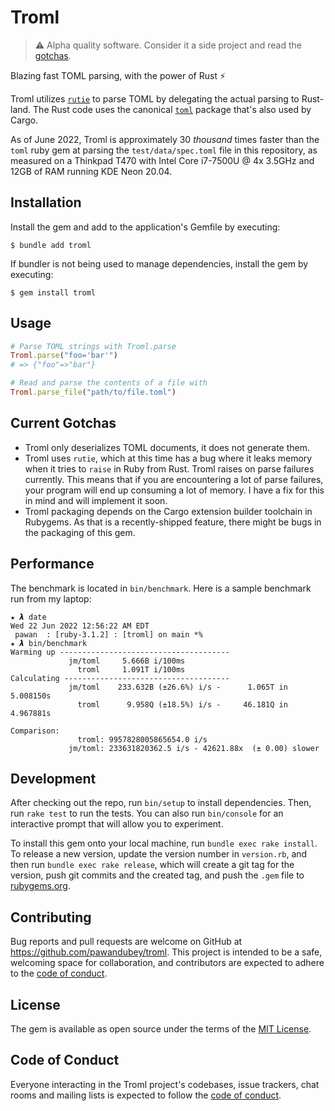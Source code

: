 # Troml

> ⚠ Alpha quality software. Consider it a side project and read the [gotchas](#gotchas).

Blazing fast TOML parsing, with the power of Rust ⚡

Troml utilizes [`rutie`](https://github.com/danielpclark/rutie) to parse TOML by delegating the actual parsing to Rust-land. The Rust code uses the canonical [`toml`](https://github.com/alexcrichton/toml-rs) package that's also used by Cargo.

As of June 2022, Troml is approximately 30 _thousand_ times faster than the `toml` ruby gem at parsing the `test/data/spec.toml` file in this repository, as measured on a Thinkpad T470 with Intel Core i7-7500U @ 4x 3.5GHz and 12GB of RAM running KDE Neon 20.04.


## Installation

Install the gem and add to the application's Gemfile by executing:

    $ bundle add troml

If bundler is not being used to manage dependencies, install the gem by executing:

    $ gem install troml

## Usage

```ruby
# Parse TOML strings with Troml.parse
Troml.parse("foo='bar'")
# => {"foo"=>"bar"}

# Read and parse the contents of a file with
Troml.parse_file("path/to/file.toml")
```

## Current Gotchas
- Troml only deserializes TOML documents, it does not generate them.
- Troml uses `rutie`, which at this time has a bug where it leaks memory when it tries to `raise` in Ruby from Rust. Troml raises on parse failures currently. This means that if you are encountering a lot of parse failures, your program will end up consuming a lot of memory. I have a fix for this in mind and will implement it soon.
- Troml packaging depends on the Cargo extension builder toolchain in Rubygems. As that is a recently-shipped feature, there might be bugs in the packaging of this gem.

## Performance

The benchmark is located in `bin/benchmark`. Here is a sample benchmark run from my laptop:

```
★ 𝞴 date
Wed 22 Jun 2022 12:56:22 AM EDT
 pawan  : [ruby-3.1.2] : [troml] on main *%
★ 𝞴 bin/benchmark
Warming up --------------------------------------
             jm/toml     5.666B i/100ms
               troml     1.091T i/100ms
Calculating -------------------------------------
             jm/toml    233.632B (±26.6%) i/s -      1.065T in   5.008150s
               troml      9.958Q (±18.5%) i/s -     46.181Q in   4.967881s

Comparison:
               troml: 9957828005865654.0 i/s
             jm/toml: 233631820362.5 i/s - 42621.88x  (± 0.00) slower
```

## Development

After checking out the repo, run `bin/setup` to install dependencies. Then, run `rake test` to run the tests. You can also run `bin/console` for an interactive prompt that will allow you to experiment.

To install this gem onto your local machine, run `bundle exec rake install`. To release a new version, update the version number in `version.rb`, and then run `bundle exec rake release`, which will create a git tag for the version, push git commits and the created tag, and push the `.gem` file to [rubygems.org](https://rubygems.org).

## Contributing

Bug reports and pull requests are welcome on GitHub at https://github.com/pawandubey/troml. This project is intended to be a safe, welcoming space for collaboration, and contributors are expected to adhere to the [code of conduct](https://github.com/pawandubey/troml/blob/master/CODE_OF_CONDUCT.md).

## License

The gem is available as open source under the terms of the [MIT License](https://opensource.org/licenses/MIT).

## Code of Conduct

Everyone interacting in the Troml project's codebases, issue trackers, chat rooms and mailing lists is expected to follow the [code of conduct](https://github.com/pawandubey/troml/blob/master/CODE_OF_CONDUCT.md).
